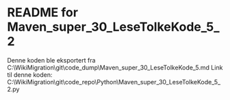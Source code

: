 # README for Maven_super_30_LeseTolkeKode_5_2
Denne koden ble eksportert fra C:\WikiMigration\git\code_dump\Maven_super_30_LeseTolkeKode_5.md
Link til denne koden: C:\WikiMigration\git\code_repo\Python\Maven_super_30_LeseTolkeKode_5_2.py
